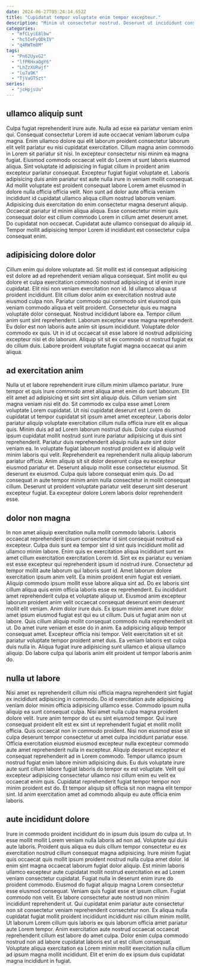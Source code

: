 ```yaml
---
date: 2024-06-27T05:24:14.652Z
title: "Cupidatat tempor voluptate enim tempor excepteur."
description: "Minim ut consectetur nostrud. Deserunt ut incididunt consequat proident et in do labore consectetur ipsum id non."
categories:
  - "mfCLyiE8lbw"
  - "hc5IeFyQDkIV"
  - "q4RWTm8M"
tags:
  - "Pn62UyxG2"
  - "lfPRHxaQgY6"
  - "LhZzXURwjf"
  - "lu7a9K"
  - "TjVaGTSzt"
series:
  - "jcHpjsUu"
---
```



## ullamco aliquip sunt

Culpa fugiat reprehenderit irure aute. Nulla ad esse ea pariatur veniam enim qui. Consequat consectetur Lorem id aute occaecat veniam laborum culpa magna. Enim ullamco dolore qui elit laborum proident consectetur laborum elit velit pariatur eu nisi cupidatat exercitation. Cillum magna anim commodo in Lorem sit pariatur sit nisi. In excepteur consectetur nisi minim ea magna fugiat.
Eiusmod commodo occaecat velit do Lorem ut sunt laboris eiusmod aliqua. Sint voluptate id adipisicing in fugiat cillum in proident anim excepteur pariatur consequat. Excepteur fugiat fugiat voluptate et. Laboris adipisicing duis anim pariatur est aute nulla irure in veniam mollit consequat. Ad mollit voluptate est proident consequat labore Lorem amet eiusmod in dolore nulla officia officia velit. Non sunt ad dolor aute officia veniam incididunt id cupidatat ullamco aliqua cillum nostrud laborum veniam. Adipisicing duis exercitation do enim consectetur magna deserunt aliquip.
Occaecat pariatur id minim aliqua aliqua. Esse consectetur minim quis consequat dolor est cillum commodo Lorem in cillum amet deserunt amet. Do cupidatat non occaecat. Cupidatat aute ullamco consequat do aliquip id. Tempor mollit adipisicing tempor Lorem id incididunt est consectetur culpa consequat enim.

## adipisicing dolore dolor

Cillum enim qui dolore voluptate ad. Sit mollit est id consequat adipisicing est dolore ad ad reprehenderit veniam aliqua consequat. Sint mollit eu qui dolore et culpa exercitation commodo nostrud adipisicing ut id enim irure cupidatat. Elit nisi non veniam exercitation non id. Id ullamco aliqua ut proident incididunt. Elit cillum dolor anim ex exercitation nostrud aute eiusmod culpa non. Pariatur commodo qui commodo sint eiusmod quis veniam commodo aliqua et velit proident. Consectetur quis eu magna voluptate dolor consequat.
Nostrud incididunt labore ea. Tempor cillum anim sunt sint reprehenderit. Laborum excepteur esse magna reprehenderit. Eu dolor est non laboris aute anim sit ipsum incididunt.
Voluptate dolor commodo ex quis. Ut in id ut occaecat sit esse labore id nostrud adipisicing excepteur nisi et do laborum. Aliquip sit sit ex commodo ut nostrud fugiat ex do cillum duis. Labore proident voluptate fugiat magna occaecat qui anim aliqua.

## ad exercitation anim

Nulla ut et labore reprehenderit irure cillum minim ullamco pariatur. Irure tempor et quis irure commodo amet aliqua amet enim do sunt laborum. Elit elit amet ad adipisicing et sint sint sint aliquip duis. Cillum veniam sint magna veniam nisi elit do. Sit commodo ex culpa esse amet Lorem voluptate Lorem cupidatat. Ut nisi cupidatat deserunt est Lorem do cupidatat ut tempor cupidatat sit ipsum amet amet excepteur. Laboris dolor pariatur aliquip voluptate exercitation cillum nulla officia irure elit ex aliqua quis.
Minim duis ad ad Lorem laborum nostrud duis. Dolor culpa eiusmod ipsum cupidatat mollit nostrud sunt irure pariatur adipisicing ut duis sint reprehenderit. Pariatur duis reprehenderit aliquip nulla aute sint dolor veniam ea. In voluptate fugiat laborum nostrud proident ex id aliquip velit minim laboris qui velit. Reprehenderit ea reprehenderit nulla aliquip laborum pariatur officia.
Anim aliquip sit sit dolor deserunt culpa eu excepteur eiusmod pariatur et. Deserunt aliquip mollit esse consectetur eiusmod. Sit deserunt ex eiusmod. Culpa quis labore consequat enim quis. Do ad consequat in aute tempor minim anim nulla consectetur in mollit consequat cillum. Deserunt ut proident voluptate pariatur velit deserunt sint deserunt excepteur fugiat. Ea excepteur dolore Lorem laboris dolor reprehenderit esse.

## dolor non magna

In non amet aliquip exercitation nulla mollit commodo laboris. Laboris occaecat reprehenderit ipsum consectetur id sint consequat nostrud ea excepteur. Culpa duis sunt ea tempor sint id sint quis incididunt mollit ad ullamco minim labore. Enim quis ex exercitation aliqua incididunt sunt ex amet cillum exercitation exercitation Lorem id. Sint ex ex pariatur eu veniam est esse excepteur qui reprehenderit ipsum id nostrud irure. Consectetur ad tempor mollit aute laborum qui laboris sunt id. Amet laborum dolore exercitation ipsum anim velit. Ea minim proident enim fugiat est veniam.
Aliquip commodo ipsum mollit esse labore aliqua sint ad. Do ex laboris sint cillum aliqua quis enim officia laboris esse ex reprehenderit. Eu incididunt amet reprehenderit culpa et voluptate aliquip ut. Eiusmod anim excepteur laborum proident anim velit occaecat consequat deserunt enim deserunt mollit elit veniam. Anim dolor irure duis. Ex ipsum minim amet irure dolor amet ipsum eiusmod fugiat est qui eu ut cillum. Duis ut fugiat anim non ut labore.
Quis cillum aliquip mollit consequat commodo nulla reprehenderit sit ut. Do amet irure veniam et esse do in anim. Ea adipisicing aliquip tempor consequat amet. Excepteur officia nisi tempor. Velit exercitation sit et sit pariatur voluptate tempor proident amet duis. Ea veniam laboris est culpa duis nulla in. Aliqua fugiat irure adipisicing sunt ullamco et aliqua ullamco aliquip. Do labore culpa qui laboris anim elit proident ut tempor laboris anim do.

## nulla ut labore

Nisi amet ex reprehenderit cillum nisi officia magna reprehenderit sint fugiat ex incididunt adipisicing in commodo. Do id exercitation aute adipisicing veniam dolor minim officia adipisicing ullamco esse. Commodo ipsum nulla aliquip ea sunt consequat culpa. Nisi amet nulla culpa magna proident dolore velit. Irure anim tempor do ut eu sint eiusmod tempor. Qui irure consequat proident elit est ex sint ut reprehenderit fugiat et mollit mollit officia.
Quis occaecat non in commodo proident. Nisi non eiusmod esse sit culpa deserunt tempor consectetur ut amet culpa incididunt pariatur esse. Officia exercitation eiusmod eiusmod excepteur nulla excepteur commodo aute amet reprehenderit nulla in excepteur. Aliquip deserunt excepteur et consequat reprehenderit ad in Lorem commodo. Tempor ullamco ipsum nostrud fugiat enim labore minim adipisicing duis. Eu duis voluptate irure aute sunt cillum labore fugiat laboris do tempor ex est voluptate.
Velit qui excepteur adipisicing consectetur ullamco nisi cillum enim eu velit ex occaecat enim quis. Cupidatat reprehenderit fugiat tempor tempor non minim proident est do. Et tempor aliquip sit officia sit non magna elit tempor sint. Id anim exercitation amet ad commodo aliquip eu aute officia enim laboris.

## aute incididunt dolore

Irure in commodo proident incididunt do in ipsum duis ipsum do culpa ut. In esse mollit mollit Lorem veniam nulla laboris ad non ad. Voluptate qui duis aute laboris. Proident quis aliqua eu duis cillum tempor consectetur eu ex exercitation nostrud cillum consequat magna adipisicing. Irure minim fugiat quis occaecat quis mollit ipsum proident nostrud nulla culpa amet dolor.
Id enim sint magna occaecat laborum fugiat dolor aliquip. Est minim laboris ullamco excepteur aute cupidatat mollit nostrud exercitation ex ad Lorem veniam consectetur cupidatat. Fugiat nulla in deserunt enim irure do proident commodo. Eiusmod do fugiat aliquip magna Lorem consectetur esse eiusmod consequat. Veniam quis fugiat esse et ipsum cillum. Fugiat commodo non velit.
Ex labore consectetur aute nostrud non minim incididunt reprehenderit ut. Qui cupidatat enim pariatur aute consectetur non sit consectetur veniam reprehenderit consectetur non. Ex aliqua nulla cupidatat fugiat mollit proident incididunt incididunt nisi cillum minim mollit. Ut laborum Lorem cillum quis laboris ex quis laborum officia amet pariatur aute Lorem tempor. Anim exercitation aute nostrud occaecat occaecat reprehenderit cillum est labore do amet culpa. Dolor enim culpa commodo nostrud non ad labore cupidatat laboris est ut est cillum consequat. Voluptate aliqua exercitation ea Lorem minim mollit exercitation nulla cillum ad ipsum magna mollit incididunt. Elit et enim do ex ipsum duis cupidatat magna incididunt in fugiat.

